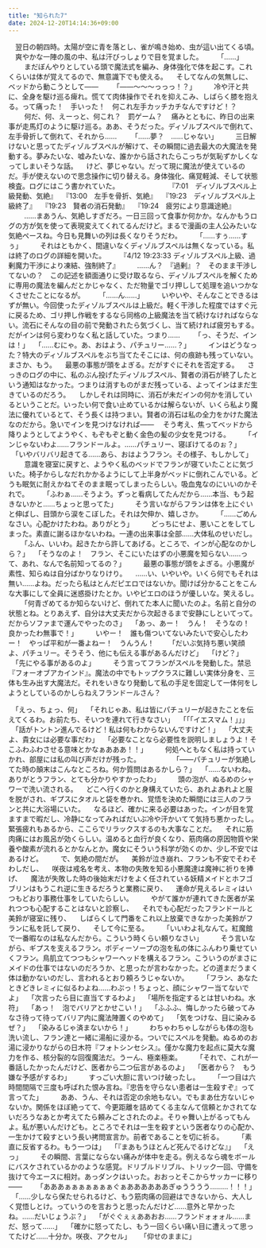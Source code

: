 ```yaml
---
title: "知られた7"
date: 2024-12-20T14:14:36+09:00
---
```

　翌日の朝四時。太陽が空に青を落とし、雀が鳴き始め、虫が這い出てくる頃。
　爽やかな一陣の風の中、私は汗びっしょりで目を覚ました。
　
　「……」
　
　まだぼんやりとしている頭で魔法式を編み、身体強化で体を起こす。これくらいは体が覚えてるので、無意識下でも使える。
　そしてなんの気無しに、ベッドから動こうとして――
　
　「――〜〜〜っっっ！？」
　
　冷や汗と共に、全身を駆け巡る痺れ。慌てて肉体操作でそれを抑えこみ、しばらく膝を抱える。って痛った！　手いった！　何これ左手カッチカチなんですけど！？
　
　何だ、何、えーっと、何これ？　罰ゲーム？
　痛みとともに、昨日の出来事が走馬灯のように駆け巡る。ああ、そうだった。ディゾルブスペルで倒れて、左手骨折して倒れて、それから……
　
　「……夢？　……じゃない」
　
　三日解けないと思ってたディゾルブスペルが解けて、その瞬間に過去最大の大魔法を発動する。夢みたいな、嘘みたいな、誰かから話されたらこっちが気恥ずかしくなってしまいそうな話。
　けど、夢じゃない。だって現に魔法が使えているのだ。手が使えないので思念操作に切り替える。身体強化、痛覚軽減、そして状態検査。ログにはこう書かれていた。
　　　　　　
　『7:01　ディゾルブスペル上級発動、気絶』
　『13:00　左手を骨折、気絶』
　『19:23　ディゾルブスペル上級終了』
　『19:23　賢者の消石発動』
　『19:24　疲労により意識途絶』
　
　……まあうん、気絶しすぎだろ。一日三回って食事か何かか。なんかもうログの方が気を使って表現変えてくれてるんだけど。まるで漫画の主人公みたいな気絶ペースね。今日も見舞いの列は長くなりそうだわ。
　
　「……すぅ……すぅ」
　
　それはともかく、間違いなくディゾルブスペルは無くなっている。私は終了のログの詳細を開いた。
　
　『4/12 19:23:33 ディゾルブスペル上級、過剰魔力干渉により凍結、強制終了』
　
　……ん？　『過剰』？　そのまま干渉してないの？　この記述を額面通りに受け取るなら、ディゾルブスペルを解くために専用の魔法を編んだとかじゃなく、ただ物量でゴリ押しして処理を追いつかなくさせたことになるが。
　
　「……ん……」
　
　いやいや、そんなことできるはずが無い。今回使ったディゾルブスペルは上級だ。軽く干渉した程度ではすぐ元に戻るため、ゴリ押し作戦をするなら同格の上級魔法を当て続けなければならない。流石にそんなの目の前で発動されたら気づくし、当て続ければ疲労もする。だがインは何ら変わりなく私と話していた。つまり……
　
　「っ、そうだ、インは！」
　「……むにゃ。あ、おはよう、パチュリー……？」
　
　インはどうなった？特大のディゾルブスペルをぶち当てたそこには、何の痕跡も残っていない。まさか、もう。
　最悪の事態が頭をよぎる。だがすぐにそれを否定する。
　さっきのログの中に、私のぶん投げたディゾルブスペル、賢者の消石が終了したという通知はなかった。つまりは消すものがまだ残っている、よってインはまだ生きているのだろう。
　しかしそれは同時に、消石が未だインの何かを消しているということだ。いったい何で食い止めているかは解らないが、いくら私より魔法に優れているとて、そう長くは持つまい。賢者の消石は私の全力をかけた魔法なのだから。急いでインを見つけなければ――
　そう考え、焦ってベッドから降りようとしてようやく、もぞもぞと動く金色の髪の少女を見つける。
　
　「インじゃないわよ……フランドールよ。……パチュリー、寝ぼけてるのぉ？」
　「いやバリバリ起きてる……あら、おはようフラン。その様子、もしかして」
　
　意識を寝室に戻すと、ようやく私のベッドでフランが寝ていたことに気づいた。椅子からしなだれかかるようにして上半身がベッドに倒れこんでいる。どうも眠気に耐えかねてそのまま眠ってしまったらしい。吸血鬼なのにいいのかそれで。
　
　「ふわぁ……そうよう。ずっと看病してたんだから……本当、もう起きないかと……ちょっと思ってた」
　
　そう言いながらフランは体を上にぐいと伸ばし、目頭から涙をこぼした。それは欠伸か、嬉しさか。
　
　「……ごめんなさい。心配かけたわね。ありがとう」
　
　どっちにせよ、悪いことをしてしまった。素直に謝るほかないわね。一連の出来事は全部……大体私のせいだし。
　
　「ふん、いいわ。起きたから許してあげる。ところで、インが心配なのかしら？」
　「そうなのよ！　フラン、そこにいたはずの小悪魔を知らない……って、あれ、なんで名前知ってるの？」
　
　最悪の事態が頭をよぎる。小悪魔が素性、知らぬは自分ばかりなりけり。
　……い、いやいや。いくら何でもそれは無い……よね。だったら私はとんだピエロではないか。聞けば分かることをこんな大事にして全員に迷惑掛けたとか。いやピエロのほうが優しいな。笑えるし。
　
　「何青ざめてるか知らないけど、倒れてた本人に聞いたのよ。名前と自分の状態とね。とりあえず、自分は大丈夫だから次起きるまで安静にしといてって。だからソファまで運んでやったのさ」
　「あっ、あー！　うん！　そうなの！　良かったわ無事で！」
　
　いやー！　誰も傷ついてないみたいで安心したわー！　やっぱ平和が一番よねー！　うんうん！
　
　「だいぶ気持ち悪い笑顔よ、パチュリー。そうそう、他にも伝える事があるんだけど」
　「けど？」
　「先にやる事があるのよ」
　
　そう言ってフランがスペルを発動した。禁忌『フォーオブアカインド』。魔法の中でもトップクラスに難しい実体分身を、三体も生み出す大魔法だ。それをいきなり発動して私の手足を固定して一体何をしようとしているのかしらねえフランドールさん？

　「えっ、ちょっ、何」
　「それじゃあ、私は皆にパチュリーが起きたことを伝えてくるわ。お前たち、そいつを連れて行きなさい」
　「「「イエスマム！」」」
　「話がトントン進んでるけど！私は何もわからないんですけど！」
　「大丈夫よ、貴女には必要な事だわ」
　「必要なことなら必要性を説明しましょうよ！そこふわふわさせる意味とかなぁあああ！！」
　
　何処へともなく私は持っていかれ、部屋には私の叫び声だけが残った。
　
　
　
　「――パチュリーが気絶してた時の顛末はこんなところね。何か質問はあるかしら？」
　「……ないわね。ありがとうフラン、とても分かりやすかったわ」
　
　頭の泡が、ぬるめのシャワーで洗い流される。
　どこへ行くのかと身構えていたら、あれよあれよと服を脱がされ、ギプスにタオルと袋を巻かれ、覚悟を決めた瞬間には三人のフランと共に大浴場にいた。
　なるほど、確かに来る必要はあった。インが目を覚ますまで暇だし、冷静になってみればだいぶ冷や汗かいてて気持ち悪かったし。緊張疲れもあるから、ここらでリラックスするのも大事なことだ。
　それに筋肉痛にはお風呂が効くらしい。温めると血行が良くなり、筋肉痛の原因物質や栄養や酸素が流れるとかなんとか。魔女にそういう科学が効くのか、少し不安ではあるけど。
　
　で、気絶の間だが。
　美鈴が泣き崩れ、フランも不安でそわそわしだし、
　咲夜は戒名を考え、本物の失敗を知る小悪魔達は魔神に祈りを捧げ、
　魔法が失敗した時の後始末だけをよく任されている妖精メイドとホフゴブリンはもうこれ逆に生きるだろうと業務に戻り、
　運命が見えるレミィはいつもどおり事務仕事をしていたらしい。
　
　やがて誰かが連れてきた医者が呆れつつも心配することはないと診察し、
　それでも心配だったフランドールと美鈴が寝室に残り、
　しばらくして門番をこれ以上放棄できなかった美鈴がフランに私を託して戻り、
　そして今に至る。
　
　「いいわよ礼なんて。紅魔館で一番暇なのは私なんだから。こういう時くらい頼りなさい」
　
　そう言いながら、ギプスを支えるフラン。ボディーソープの泡を私の体にふんわり乗せていくフラン。鳥肌立てつつもシャワーヘッドを構えるフラン。こういうのがまさにメイドの仕事ではないのだろうか、と思ったが言わなかった。どの道まだうまく体は動かないのだし、言われるとおり頼ろうじゃないか。
　
　「フラン、あなたときどきレミィに似るわよね……わぷっ！ちょっと、顔にシャワー当てないでよ」
　「次言ったら目に直当てするわよ」
　「場所を指定するとは甘いわね。水符」
　「あっ！　泡でバリアとかせこい！」
　「ふふふ、悔しかったら破ってみなさ待って待ってバリア内に魔法陣置くのやめて」
　「気をつけな、目に染みるぜ？」
　「染みるじゃ済まないから！」
　
　わちゃわちゃしながらも体の泡も洗い流し、フラン達と一緒に湯船に浸かる。ついでにスペルを発動。ぬるめのお湯に浸かりながらの日木符『フォトシンセシス』。僅かな魔力を起点に莫大な魔力を作る、核分裂的な回復魔法だ。うーん、極楽極楽。
　
　「それで、これが一番話したかったんだけど、医者から二つ伝言があるのよ」
　「医者から？　もう嫌な予感がするわ」
　
　すっごい大胆に言いつけ破ったし。
　
　「一つ目は六時間間隔で三度も呼ばれた恨み言ね。『忠告を守らない患者は一生殺すぞ』って言ってた」
　
　ああ、うん、それは否定の余地もない。でもまあ仕方ないじゃないか。関係をほぼ絶ってて、今更距離を詰めてくる主なんて信頼とかされてないだろうなあとか考えてたら頼みごとされたのよ。そりゃ舞い上がるってもんよ。私が悪いんだけども。ところでそれは一生を殺すという医者なりの心配か、一生かけて殺すという長い拷問宣言か。前者であることを切に祈る。
　
　「素直に反省するわ。もう一つは」
　「『まあもうほとんど死んでるけどな』」
　「えっ」
　
　その瞬間、言葉にならない痛みが体中を走る。例えるなら魂をボールにバスケされているかのような感覚。ドリブルドリブル、トリック一回、守備を抜けて今エースに相対。あっダンクはいった。おおっとそこからサッカーに移り――
　
　「あああぁぁぁぁぁぁぁぐぁああああああぎゅうううう………！！！」
　「……少しなら保たせられるけど、もう筋肉痛の回避はできないから、大人しく覚悟しとけ。っていうのを言おうと思ったんだけど……意外と早かったね。……だいじょうぶ？」
　「がぐぐぇぇああおお……フランドォォォル……まだ、怒って……」
　「確かに怒ってたし、もう一回くらい痛い目に遭えって思ってたけど……十分か。咲夜、アクセル」　
　「仰せのままに」
　
　
　
　
　
　
　
　
　
　
　
